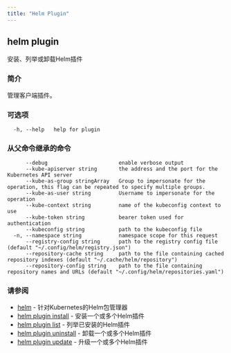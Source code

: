 ```yaml
---
title: "Helm Plugin"
---
```


## helm plugin

安装、列举或卸载Helm插件

### 简介

管理客户端插件。

### 可选项

```shell
  -h, --help   help for plugin
```

### 从父命令继承的命令

```shell
      --debug                       enable verbose output
      --kube-apiserver string       the address and the port for the Kubernetes API server
      --kube-as-group stringArray   Group to impersonate for the operation, this flag can be repeated to specify multiple groups.
      --kube-as-user string         Username to impersonate for the operation
      --kube-context string         name of the kubeconfig context to use
      --kube-token string           bearer token used for authentication
      --kubeconfig string           path to the kubeconfig file
  -n, --namespace string            namespace scope for this request
      --registry-config string      path to the registry config file (default "~/.config/helm/registry.json")
      --repository-cache string     path to the file containing cached repository indexes (default "~/.cache/helm/repository")
      --repository-config string    path to the file containing repository names and URLs (default "~/.config/helm/repositories.yaml")
```

### 请参阅

- [helm](helm.md) - 针对Kubernetes的Helm包管理器
- [helm plugin install](helm_plugin_install.md) - 安装一个或多个Helm插件
- [helm plugin list](helm_plugin_list.md) - 列举已安装的Helm插件
- [helm plugin uninstall](helm_plugin_uninstall.md) - 卸载一个或多个Helm插件
- [helm plugin update](helm_plugin_update.md) - 升级一个或多个Helm插件

